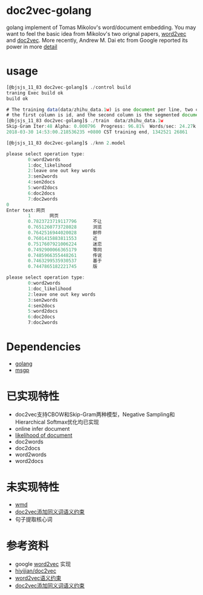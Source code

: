 # doc2vec-golang
golang implement of Tomas Mikolov's word/document embedding. You may want to feel the basic idea from Mikolov's two orignal papers, [word2vec](http://arxiv.org/pdf/1301.3781.pdf) and [doc2vec](http://cs.stanford.edu/~quocle/paragraph_vector.pdf). More recently, Andrew M. Dai etc from Google reported its power in more [detail](http://arxiv.org/pdf/1507.07998.pdf)

# usage
```javascript
[@bjsjs_11_83 doc2vec-golang]$ ./control build
traning Exec build ok
build ok

# The training data(data/zhihu_data.1w) is one document per line, two columns divided by tab, 
# the first column is id, and the second column is the segmented document separated by spaces.
[@bjsjs_11_83 doc2vec-golang]$ ./train  data/zhihu_data.1w          
Skip-Gram Iter:48 Alpha: 0.000796  Progress: 96.81%  Words/sec: 24.27k  
2018-03-30 14:53:00.218536235 +0800 CST training end, 1342521 26861

[@bjsjs_11_83 doc2vec-golang]$ ./knn 2.model 

please select operation type:
        0:word2words
        1:doc_likelihood
        2:leave one out key words
        3:sen2words
        4:sen2docs
        5:word2docs
        6:doc2docs
        7:doc2words
0
Enter text:网页
        1       网页
        0.7823723719117796      不让
        0.7651260773728028      浏览
        0.7642516944020028      邮件
        0.7601415883811553      近
        0.7517607921006224      迷恋
        0.7492900066365179      等同
        0.7485966355448261      传说
        0.7463299535930537      基于
        0.7447865182221745      版

please select operation type:
        0:word2words
        1:doc_likelihood
        2:leave one out key words
        3:sen2words
        4:sen2docs
        5:word2docs
        6:doc2docs
        7:doc2words
```

# Dependencies
* [golang](https://golang.org/)
* [msgp](https://github.com/tinylib/msgp)

# 已实现特性
* doc2vec支持CBOW和Skip-Gram两种模型，Negative Sampling和Hierarchical Softmax优化均已实现
* online infer document
* [likelihood of document](http://arxiv.org/abs/1504.07295)
* doc2words
* doc2docs
* word2words
* word2docs

# 未实现特性
* [wmd](https://github.com/hiyijian/doc2vec/blob/master/jmlr.org/proceedings/papers/v37/kusnerb15.pdf)
* [doc2vec添加同义词语义约束](http://home.ustc.edu.cn/~quanliu/papers/SWE.pdf)
* 句子提取核心词

# 参考资料
* google [word2vec](https://code.google.com/archive/p/word2vec/source/default/source) 实现
* [hiyijian/doc2vec](https://github.com/hiyijian/doc2vec)
* [word2vec语义约束](https://github.com/iunderstand/SWE)
* [doc2vec添加同义词语义约束](http://home.ustc.edu.cn/~quanliu/papers/SWE.pdf)


